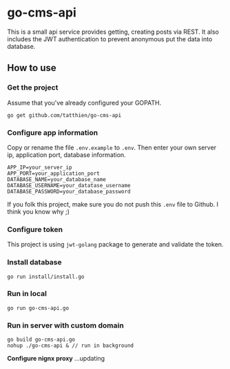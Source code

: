 # go-cms-api

This is a small api service provides getting, creating posts via REST. It also includes the JWT authentication to prevent anonymous put the data into database.

## How to use

### Get the project 

Assume that you've already configured your GOPATH.

```
go get github.com/tatthien/go-cms-api
```


### Configure app information
Copy or rename the file `.env.example` to `.env`. Then enter your own server ip, application port, database information.

```
APP_IP=your_server_ip
APP_PORT=your_application_port
DATABASE_NAME=your_database_name
DATABASE_USERNAME=your_datatase_username
DATABASE_PASSWORD=your_database_password
```

If you folk this project, make sure you do not push this `.env` file to Github. I think you know why ;)

### Configure token

This project is using `jwt-golang` package to generate and validate the token.

### Install database

```
go run install/install.go
```

### Run in local

```
go run go-cms-api.go
```

### Run in server with custom domain

```
go build go-cms-api.go
nohup ./go-cms-api & // run in background
```

**Configure nignx proxy**
...updating
